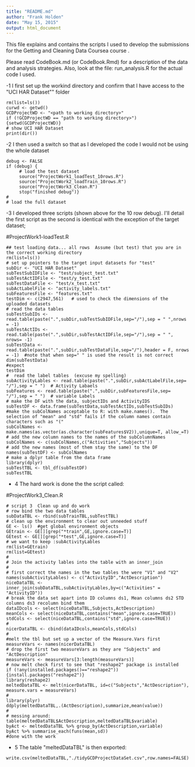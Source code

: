 ```yaml
---
title: "README.md"
author: "Frank Holden"
date: "May 15, 2015"
output: html_document
---
```


This file explains and contains the scripts I used to develop the submissions for the Getting and Cleaning Data Coursea course .

Please read CodeBook.md (or CodeBook.Rmd) for a description of the data and analysis strategies.  Also, look at the file: run_analysis.R for the actual code I used.

-1  I first set up the workind directory and confirm that I have access to the "UCI HAR Dataset"" folder
```{r}
rm(list=ls())
curwd <- getwd()
GCDProjectWD <- "<path to working directory>"
if (!GCDProjectWD == "path to working directory>") {setwd(GCDProjectWD)}
# show UCI HAR Dataset
print(dir())
```
-2 I then used a switch so that as I developed the code I would not be using the whole dataset
```{r}
debug <- FALSE
if (debug) {
     # load the test dataset
     source("ProjectWork1_loadTest_10rows.R")
     source("ProjectWork2_loadTrain_10rows.R")
     source("ProjectWork3_Clean.R")
     stop("finished debug")}
#
# load the full dataset
```

-3 I developed three scripts (shown above for the 10 row debug).  I'll detail the first script as the second is identical with the exception of the target dataset;

#ProjectWork1-loadTest.R
```{r}
## test loading data... all rows  Assume (but test) that you are in the correct working directory
rm(list=ls())
# set up pointers to the target input datasets for "test"
subDir <- "UCI HAR Dataset"
subTestSubIDFile <- "test/subject_test.txt"
subTestActIDFile <- "test/y_test.txt"
subTestDataFile <- "test/x_test.txt"
subActLabelFile <- "activity_labels.txt"
subFeaturesFile <- "features.txt"
testDim <- c(2947,561)   # used to check the dimensions of the uploaded datasets
# read the data tables
subTestSubIDs <- read.table(paste(".",subDir,subTestSubIDFile,sep="/"),sep = " ",nrows = -1)
subTestActIDs <- read.table(paste(".",subDir,subTestActIDFile,sep="/"),sep = " ", nrows= -1)
subTestData <- read.table(paste(".",subDir,subTestDataFile,sep="/"),header = F, nrows = -1)  #note that when sep=" " is used the result is not correct
dim(subTestData)
#expect
testDim
#  read the label tables  (excuse my spelling)
subActivityLables <- read.table(paste(".",subDir,subActLabelFile,sep= "/"),sep = " ")  # Activity Labaels
subFeatures <- read.table(paste(".",subDir,subFeaturesFile,sep= "/"),sep = " ")  # variable Labels
# make the DF with the data, subjectIDs and ActivityIDS
subTestDF <- data.frame(subTestData,subTestActIDs,subTestSubIDs)
#make the subColNames acceptable to R: with make.names().  The selection of "mean" and "std" fails if the column names contain characters such as "("
subColNames <- make.names(as.vector(as.character(subFeatures$V2)),unique=T, allow_=T)
# add the new column names to the names of the subColumnNames
subColNames <- c(subColNames,c("Activities","Subjects"))
# add the new names (most of them stay the same) to the DF
names(subTestDF) <- subColNames
# make a dplyr table from the data frame
library(dplyr)
subTestTBL <- tbl_df(subTestDF)
subTestTBL
```

- 4 The hard work is done the the script called:

#ProjectWork3_Clean.R

```{r}
# script 3  Clean up and do work
# row bind the two data tables 
subDataTBL <- rbind(subTrainTBL,subTestTBL)
# clean up the environment to clear out unneeded stuff
GE <- ls()  #get global environment objects
GEtrain <- GE[][grep("*train",GE,ignore.case=T)]
GEtest <- GE[][grep("*test",GE,ignore.case=T)]
# we want to keep :subActivityLables
rm(list=GEtrain)
rm(list=GEtest)
# 
# Join the activity lables into the table with an inner_join
#
# first correct the names in the two tables the were "V1" and "V2"
names(subActivityLables) <- c("ActivityID","ActDescription")
niceDataTBL <- inner_join(subDataTBL,subActivityLables,by=c("Activities" = "ActivityID"))
# break the data set apart into ID columns ds1, Mean columns ds2 STD columns ds3 recolumn bind them
dataIDcols <- select(niceDataTBL,Subjects,ActDescription)
meanCols <- select(niceDataTBL,contains("mean",ignore.case=TRUE))
stdCols <- select(niceDataTBL,contains("std",ignore.case=TRUE))
#
nicerDataTBL <- cbind(dataIDcols,meanCols,stdCols)
#
#melt the tbl but set up a vector of the Measure.Vars first
measureVars <- names(nicerDataTBL)
# drop the first two measureVars as they are "Subjects" and "ActDescription"
measureVars <- measureVars[3:length(measureVars)]
# now melt check first to see that "reshape2" package is installed
if (!any(installed.packages()=="reshape2")) {install.packages("reshape2")}
library(reshape2)
meltedDataTBL <- melt(nicerDataTBL, id=c("Subjects","ActDescription"), measure.vars = measureVars)
#
library(plyr)
ddply(meltedDataTBL,.(ActDescription),summarize,mean(value))
#
# messing around:
table(meltedDataTBL$ActDescription,meltedDataTBL$variable)
byAct <- meltedDataTBL %>% group_by(ActDescription,variable)
byAct %>% summarise_each(funs(mean,sd))
#done with the work 
```

- 5 The table "meltedDataTBL" is then exported:
```{r}
write.csv(meltedDataTBL,"./tidyGCDProjectDataSet.csv",row.names=FALSE)
```
